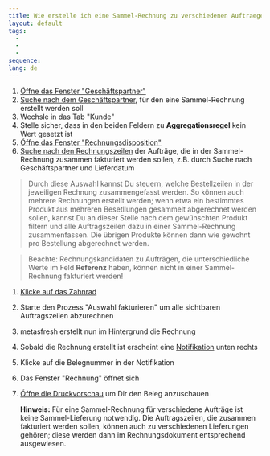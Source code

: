 ```yaml
---
title: Wie erstelle ich eine Sammel-Rechnung zu verschiedenen Auftraegen ?
layout: default
tags:
  - 
  - 
  - 
sequence:
lang: de
---
```

1. [Öffne das Fenster "Geschäftspartner"](Wie_finde_und_öffne_ich_ein_Fenster)
1. [Suche nach dem Geschäftspartner](Wie_suche_ich_in_einem_Fenster), für den eine Sammel-Rechnung erstellt werden soll
1. Wechsle in das Tab "Kunde"
1. Stelle sicher, dass in den beiden Feldern zu **Aggregationsregel** kein Wert gesetzt ist
1. [Öffne das Fenster "Rechnungsdisposition"](Wie_finde_und_öffne_ich_ein_Fenster)
1. [Suche nach den Rechnungszeilen](Wie_suche_ich_in_einem_Fenster) der Aufträge, die in der Sammel-Rechnung zusammen fakturiert werden sollen, z.B. durch Suche nach Geschäftspartner und Lieferdatum

 >Durch diese Auswahl kannst Du steuern, welche Bestellzeilen in der jeweiligen Rechnung zusammengefasst werden. So können auch mehrere Rechnungen erstellt werden; wenn etwa ein 
 >bestimmtes Produkt aus mehreren Besetllungen gesammelt abgerechnet werden sollen, kannst Du an dieser Stelle nach dem gewünschten Produkt filtern und alle Auftragszeilen dazu in einer
 >Sammel-Rechnung zusammenfassen. Die übrigen Produkte können dann wie gewohnt pro Bestellung abgerechnet werden.

 >Beachte: Rechnungskandidaten zu Aufträgen, die unterschiedliche Werte im Feld **Referenz** haben, können nicht in einer Sammel-Rechnung fakturiert werden!

1. [Klicke auf das Zahnrad](Wie_starte_ich_Zahnrad_Prozesse)
1. Starte den Prozess "Auswahl fakturieren" um alle sichtbaren Auftragszeilen abzurechnen
1. metasfresh erstellt nun im Hintergrund die Rechnung
1. Sobald die Rechnung erstellt ist erscheint eine [Notifikation](Wie_sieht_eine_Notifikation_aus) unten rechts
1. Klicke auf die Belegnummer in der Notifikation
1. Das Fenster "Rechnung" öffnet sich
1. [Öffne die Druckvorschau](Wie_oeffne_ich_die_Druckvorschau) um Dir den Beleg anzuschauen 

	
	**Hinweis:** Für eine Sammel-Rechnung für verschiedene Aufträge ist keine Sammel-Lieferung notwendig. Die Auftragszeilen, die zusammen fakturiert werden sollen, 
	können auch zu verschiedenen Lieferungen gehören; diese werden dann im Rechnungsdokument entsprechend ausgewiesen.


